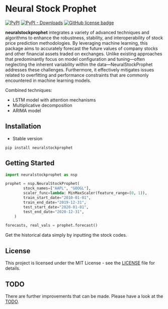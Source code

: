 # Neural Stock Prophet

[![PyPI](https://img.shields.io/pypi/v/neuralstockprophet?label=pypi%20package&color)](https://pypi.org/project/neuralstockprophet/)
[![PyPI - Downloads](https://img.shields.io/pypi/dm/neuralstockprophet?color)](https://pypistats.org/packages/neuralstockprophet)
[![GitHub license badge](https://img.shields.io/github/license/lucaswychan/neural-stock-prophet?color=blue)](https://opensource.org/licenses/MIT)

**neuralstockprophet** integrates a variety of advanced techniques and algorithms to enhance the robustness, stability, and interoperability of stock price prediction methodologies. By leveraging machine learning, this package aims to accurately forecast the future values of company stocks and other financial assets traded on exchanges. Unlike existing approaches that predominantly focus on model configuration and tuning—often neglecting the inherent variability within the data—NeuralStockProphet addresses these challenges. Furthermore, it effectively mitigates issues related to overfitting and performance constraints that are commonly encountered in machine learning models.

Combined techniques:

-   LSTM model with attention mechanisms
-   Multiplicative decomposition
-   ARIMA model

## Installation

-   Stable version

```
pip install neuralstockprophet
```

## Getting Started

```python
import neuralstockprophet as nsp

prophet = nsp.NeuralStockProphet(
        stock_names=["AAPL", "GOOGL"],
        scaler_func=lambda: MinMaxScaler(feature_range=(0, 1)),
        train_start_date="2010-01-01",
        train_end_date="2019-12-31",
        test_start_date="2020-01-01",
        test_end_date="2020-12-31",
    )

forecasts, real_vals = prophet.forecast()
```

Get the historical data simply by inputting the stock codes.

## License

This project is licensed under the MIT License - see the [LICENSE](https://github.com/lucaswychan/neural-stock-prophet/blob/main/LICENSE) file for details.

## TODO

There are further improvements that can be made. Please have a look at the [TODO](https://github.com/lucaswychan/neural-stock-prophet/blob/main/TODO).
